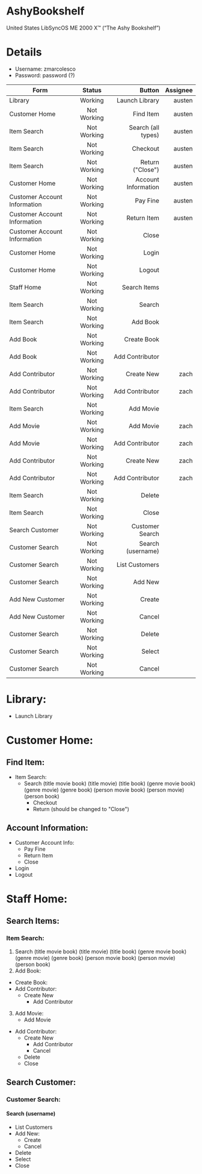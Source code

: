 # AshyBookshelf
United States LibSyncOS ME 2000 X™ (“The Ashy Bookshelf”)

# Details
- Username: zmarcolesco
- Password: password (?)

| Form          | Status        | Button| Assignee |
| ------------- |:-------------:| -----:|---:|
| Library      | Working       | Launch Library |  austen |
| Customer Home     | Not Working      |   Find Item | austen |
| Item Search     | Not Working      |   Search (all types) | austen |
| Item Search     | Not Working      |   Checkout | austen |
| Item Search     | Not Working      |   Return ("Close") | austen |
| Customer Home     | Not Working      |   Account Information | austen |
| Customer Account Information     | Not Working      |   Pay Fine|austen |
| Customer Account Information     | Not Working      | Return Item  | austen |
| Customer Account Information     | Not Working      |   Close | |
| Customer Home    | Not Working      |   Login | |
| Customer Home    | Not Working      |   Logout | |
| Staff Home   | Not Working      |   Search Items | |
| Item Search   | Not Working      |   Search | |
| Item Search   | Not Working      |   Add Book | |
| Add Book   | Not Working      |   Create Book | |
| Add Book   | Not Working      |   Add Contributor | |
| Add Contributor   | Not Working      |   Create New | zach |
| Add Contributor   | Not Working      |   Add Contributor | zach |
| Item Search   | Not Working      |   Add Movie | |
| Add Movie   | Not Working      |   Add Movie | zach |
| Add Movie   | Not Working      |   Add Contributor | zach |
| Add Contributor   | Not Working      |   Create New | zach |
| Add Contributor   | Not Working      |   Add Contributor | zach |
| Item Search   | Not Working      |   Delete | |
| Item Search   | Not Working      |   Close | |
| Search Customer   | Not Working      |   Customer Search | |
| Customer Search  | Not Working      |   Search (username) | |
| Customer Search  | Not Working      |   List Customers | |
| Customer Search  | Not Working      |   Add New | |
| Add New Customer  | Not Working      |   Create | |
| Add New Customer  | Not Working      |   Cancel | |
| Customer Search  | Not Working      |   Delete | |
| Customer Search  | Not Working      |   Select | |
| Customer Search  | Not Working      |   Cancel | |

# Library: 
- Launch Library

# Customer Home: 
## Find Item:
- Item Search:
  - Search (title movie book) (title movie) (title book) (genre movie book) (genre movie) (genre book) (person movie book) (person movie) (person book)
	- Checkout
	- Return (should be changed to "Close")
## Account Information:
- Customer Account Info:
  - Pay Fine
  - Return Item
  - Close
- Login 
- Logout

# Staff Home:
## Search Items:
### Item Search:
1. Search (title movie book) (title movie) (title book) (genre movie book) (genre movie) (genre book) (person movie book) (person movie) (person book)
2. Add Book:
  - Create Book:
  - Add Contributor:
    - Create New						
		- Add Contributor
3. Add Movie:
	- Add Movie
  - Add Contributor:
	  - Create New 
		- Add Contributor 
		- Cancel
	- Delete 
	- Close 
  
## Search Customer: 
### Customer Search:
#### Search (username)
- List Customers
- Add New:
  - Create
  - Cancel
- Delete
- Select
- Close 
